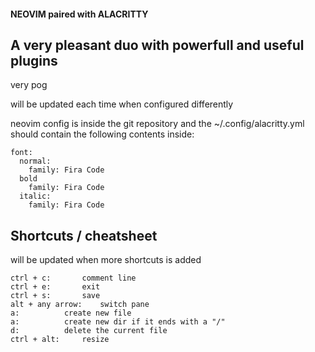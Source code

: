 #### NEOVIM paired with ALACRITTY

## A very pleasant duo with powerfull and useful plugins

very pog

will be updated each time when configured differently

neovim config is inside the git repository and the ~/.config/alacritty.yml should contain the following contents inside:
```
font:
  normal:
    family: Fira Code
  bold
    family: Fira Code
  italic:
    family: Fira Code
```

## Shortcuts / cheatsheet

will be updated when more shortcuts is added

```
ctrl + c:		comment line
ctrl + e:		exit
ctrl + s:		save
alt + any arrow:	switch pane
a:			create new file
a:			create new dir if it ends with a "/"
d:			delete the current file
ctrl + alt:		resize
```
